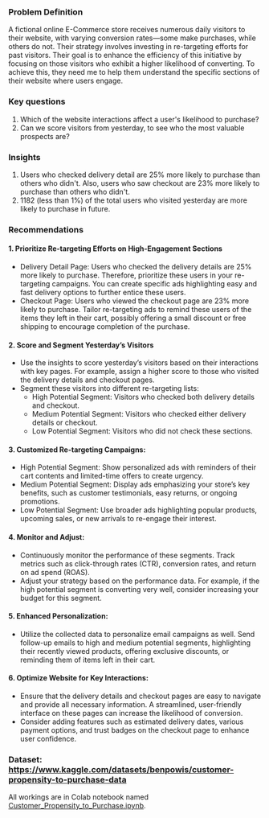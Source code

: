 ### Problem Definition

A fictional online E-Commerce store receives numerous daily visitors to their website, with varying conversion rates—some make purchases, while others do not. Their strategy involves investing in re-targeting efforts for past visitors. Their goal is to enhance the efficiency of this initiative by focusing on those visitors who exhibit a higher likelihood of converting. To achieve this, they need me to help them understand the specific sections of their website where users engage.

### Key questions
1.   Which of the website interactions affect a user's likelihood to purchase?
2.   Can we score visitors from yesterday, to see who the most valuable prospects are?

### Insights
1. Users who checked delivery detail are 25% more likely to purchase than others who didn't. Also, users who saw checkout are 23% more likely to purchase than others who didn't.
2. 1182 (less than 1%) of the total users who visited yesterday are more likely to purchase in future.

### Recommendations
#### 1. Prioritize Re-targeting Efforts on High-Engagement Sections

- Delivery Detail Page: Users who checked the delivery details are 25% more likely to purchase. Therefore, prioritize these users in your re-targeting campaigns. You can create specific ads highlighting easy and fast delivery options to further entice these users.
- Checkout Page: Users who viewed the checkout page are 23% more likely to purchase. Tailor re-targeting ads to remind these users of the items they left in their cart, possibly offering a small discount or free shipping to encourage completion of the purchase.

#### 2. Score and Segment Yesterday’s Visitors

- Use the insights to score yesterday’s visitors based on their interactions with key pages. For example, assign a higher score to those who visited the delivery details and checkout pages.
- Segment these visitors into different re-targeting lists:
  - High Potential Segment: Visitors who checked both delivery details and checkout.
  - Medium Potential Segment: Visitors who checked either delivery details or checkout.
  - Low Potential Segment: Visitors who did not check these sections.

#### 3. Customized Re-targeting Campaigns:

- High Potential Segment: Show personalized ads with reminders of their cart contents and limited-time offers to create urgency.
- Medium Potential Segment: Display ads emphasizing your store’s key benefits, such as customer testimonials, easy returns, or ongoing promotions.
- Low Potential Segment: Use broader ads highlighting popular products, upcoming sales, or new arrivals to re-engage their interest.

#### 4. Monitor and Adjust:

- Continuously monitor the performance of these segments. Track metrics such as click-through rates (CTR), conversion rates, and return on ad spend (ROAS).
- Adjust your strategy based on the performance data. For example, if the high potential segment is converting very well, consider increasing your budget for this segment.

#### 5. Enhanced Personalization:

- Utilize the collected data to personalize email campaigns as well. Send follow-up emails to high and medium potential segments, highlighting their recently viewed products, offering exclusive discounts, or reminding them of items left in their cart.

#### 6. Optimize Website for Key Interactions:

- Ensure that the delivery details and checkout pages are easy to navigate and provide all necessary information. A streamlined, user-friendly interface on these pages can increase the likelihood of conversion.
- Consider adding features such as estimated delivery dates, various payment options, and trust badges on the checkout page to enhance user confidence.

### Dataset: https://www.kaggle.com/datasets/benpowis/customer-propensity-to-purchase-data

All workings are in Colab notebook named [Customer_Propensity_to_Purchase.ipynb](https://github.com/johnuzoma/Propensity-Modelling/blob/main/Customer_Propensity_to_Purchase.ipynb).
